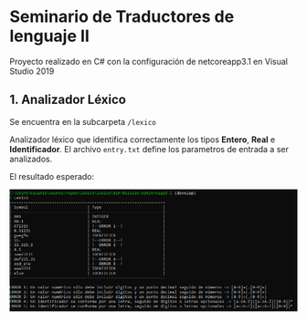 ﻿# Seminario de Traductores de lenguaje II

Proyecto realizado en C# con la configuración de netcoreapp3.1 en Visual Studio 2019

## 1. Analizador Léxico

Se encuentra en la subcarpeta `/lexico`

Analizador léxico que identifica correctamente los tipos **Entero**, **Real** e **Identificador**.
El archivo `entry.txt` define los parametros de entrada a ser analizados.

El resultado esperado:

![REsultado de ejecutar el analizador léxico](/lexico/res/lexico-min.png)
